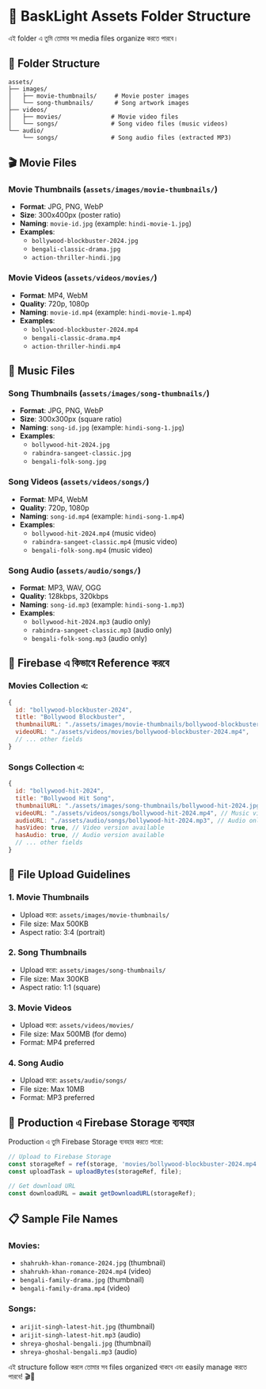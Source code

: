 # 📁 BaskLight Assets Folder Structure

এই folder এ তুমি তোমার সব media files organize করতে পারবে।

## 📂 Folder Structure

```
assets/
├── images/
│   ├── movie-thumbnails/     # Movie poster images
│   └── song-thumbnails/      # Song artwork images
├── videos/
│   ├── movies/              # Movie video files
│   └── songs/               # Song video files (music videos)
└── audio/
    └── songs/               # Song audio files (extracted MP3)
```

## 🎬 Movie Files

### Movie Thumbnails (`assets/images/movie-thumbnails/`)
- **Format**: JPG, PNG, WebP
- **Size**: 300x400px (poster ratio)
- **Naming**: `movie-id.jpg` (example: `hindi-movie-1.jpg`)
- **Examples**:
  - `bollywood-blockbuster-2024.jpg`
  - `bengali-classic-drama.jpg`
  - `action-thriller-hindi.jpg`

### Movie Videos (`assets/videos/movies/`)
- **Format**: MP4, WebM
- **Quality**: 720p, 1080p
- **Naming**: `movie-id.mp4` (example: `hindi-movie-1.mp4`)
- **Examples**:
  - `bollywood-blockbuster-2024.mp4`
  - `bengali-classic-drama.mp4`
  - `action-thriller-hindi.mp4`

## 🎵 Music Files

### Song Thumbnails (`assets/images/song-thumbnails/`)
- **Format**: JPG, PNG, WebP
- **Size**: 300x300px (square ratio)
- **Naming**: `song-id.jpg` (example: `hindi-song-1.jpg`)
- **Examples**:
  - `bollywood-hit-2024.jpg`
  - `rabindra-sangeet-classic.jpg`
  - `bengali-folk-song.jpg`

### Song Videos (`assets/videos/songs/`)
- **Format**: MP4, WebM
- **Quality**: 720p, 1080p
- **Naming**: `song-id.mp4` (example: `hindi-song-1.mp4`)
- **Examples**:
  - `bollywood-hit-2024.mp4` (music video)
  - `rabindra-sangeet-classic.mp4` (music video)
  - `bengali-folk-song.mp4` (music video)

### Song Audio (`assets/audio/songs/`)
- **Format**: MP3, WAV, OGG
- **Quality**: 128kbps, 320kbps
- **Naming**: `song-id.mp3` (example: `hindi-song-1.mp3`)
- **Examples**:
  - `bollywood-hit-2024.mp3` (audio only)
  - `rabindra-sangeet-classic.mp3` (audio only)
  - `bengali-folk-song.mp3` (audio only)

## 🔗 Firebase এ কিভাবে Reference করবে

### Movies Collection এ:
```javascript
{
  id: "bollywood-blockbuster-2024",
  title: "Bollywood Blockbuster",
  thumbnailURL: "./assets/images/movie-thumbnails/bollywood-blockbuster-2024.jpg",
  videoURL: "./assets/videos/movies/bollywood-blockbuster-2024.mp4",
  // ... other fields
}
```

### Songs Collection এ:
```javascript
{
  id: "bollywood-hit-2024",
  title: "Bollywood Hit Song",
  thumbnailURL: "./assets/images/song-thumbnails/bollywood-hit-2024.jpg",
  videoURL: "./assets/videos/songs/bollywood-hit-2024.mp4", // Music video
  audioURL: "./assets/audio/songs/bollywood-hit-2024.mp3", // Audio only
  hasVideo: true, // Video version available
  hasAudio: true, // Audio version available
  // ... other fields
}
```

## 📝 File Upload Guidelines

### 1. **Movie Thumbnails**
- Upload করো: `assets/images/movie-thumbnails/`
- File size: Max 500KB
- Aspect ratio: 3:4 (portrait)

### 2. **Song Thumbnails**
- Upload করো: `assets/images/song-thumbnails/`
- File size: Max 300KB
- Aspect ratio: 1:1 (square)

### 3. **Movie Videos**
- Upload করো: `assets/videos/movies/`
- File size: Max 500MB (for demo)
- Format: MP4 preferred

### 4. **Song Audio**
- Upload করো: `assets/audio/songs/`
- File size: Max 10MB
- Format: MP3 preferred

## 🚀 Production এ Firebase Storage ব্যবহার

Production এ তুমি Firebase Storage ব্যবহার করতে পারো:

```javascript
// Upload to Firebase Storage
const storageRef = ref(storage, 'movies/bollywood-blockbuster-2024.mp4');
const uploadTask = uploadBytes(storageRef, file);

// Get download URL
const downloadURL = await getDownloadURL(storageRef);
```

## 📋 Sample File Names

### Movies:
- `shahrukh-khan-romance-2024.jpg` (thumbnail)
- `shahrukh-khan-romance-2024.mp4` (video)
- `bengali-family-drama.jpg` (thumbnail)
- `bengali-family-drama.mp4` (video)

### Songs:
- `arijit-singh-latest-hit.jpg` (thumbnail)
- `arijit-singh-latest-hit.mp3` (audio)
- `shreya-ghoshal-bengali.jpg` (thumbnail)
- `shreya-ghoshal-bengali.mp3` (audio)

এই structure follow করলে তোমার সব files organized থাকবে এবং easily manage করতে পারবে! 🎬🎵

